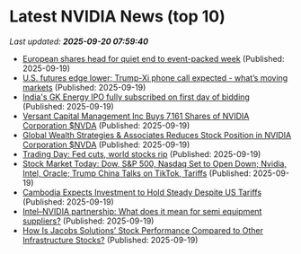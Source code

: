 # Latest NVIDIA News (top 10)
_Last updated: **2025-09-20 07:59:40**_

- [European shares head for quiet end to event-packed week](https://biztoc.com/x/8b4147a5ae13a2f2) (Published: 2025-09-19)
- [U.S. futures edge lower; Trump-Xi phone call expected - what’s moving markets](https://biztoc.com/x/c40bb53f768a406d) (Published: 2025-09-19)
- [India's GK Energy IPO fully subscribed on first day of bidding](https://biztoc.com/x/aca08e7756290c91) (Published: 2025-09-19)
- [Versant Capital Management Inc Buys 7,161 Shares of NVIDIA Corporation $NVDA](https://www.etfdailynews.com/2025/09/19/versant-capital-management-inc-buys-7161-shares-of-nvidia-corporation-nvda/) (Published: 2025-09-19)
- [Global Wealth Strategies & Associates Reduces Stock Position in NVIDIA Corporation $NVDA](https://www.etfdailynews.com/2025/09/19/global-wealth-strategies-associates-reduces-stock-position-in-nvidia-corporation-nvda/) (Published: 2025-09-19)
- [Trading Day: Fed cuts, world stocks rip](https://biztoc.com/x/26c11e4d24e96e18) (Published: 2025-09-19)
- [Stock Market Today: Dow, S&P 500, Nasdaq Set to Open Down; Nvidia, Intel, Oracle; Trump China Talks on TikTok, Tariffs](https://biztoc.com/x/8dbb2e71313c1b45) (Published: 2025-09-19)
- [Cambodia Expects Investment to Hold Steady Despite US Tariffs](https://biztoc.com/x/65768f705dc85280) (Published: 2025-09-19)
- [Intel–NVIDIA partnership: What does it mean for semi equipment suppliers?](https://finance.yahoo.com/news/intel-nvidia-partnership-does-mean-074746317.html) (Published: 2025-09-19)
- [How Is Jacobs Solutions’ Stock Performance Compared to Other Infrastructure Stocks?](https://biztoc.com/x/5d08c7c146506d52) (Published: 2025-09-19)
